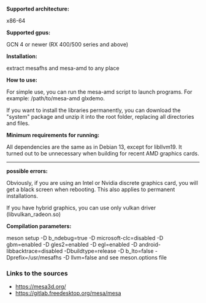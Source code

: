 **Supported architecture:**

x86-64

**Supported gpus:**

GCN 4 or newer (RX 400/500 series and above)

**Installation:**

extract mesafhs and mesa-amd to any place


**How to use:**

For simple use, you can run the mesa-amd script to launch programs.
For example: /path/to/mesa-amd glxdemo.

If you want to install the libraries permanently, you can download the "system" package and unzip it into the root folder, replacing all directories and files.

**Minimum requirements for running:**

All dependencies are the same as in Debian 13, except for libllvm19. It turned out to be unnecessary when building for recent AMD graphics cards.

---
**possible errors:**

Obviously, if you are using an Intel or Nvidia discrete graphics card, you will get a black screen when rebooting. This also applies to permanent installations.

If you have hybrid graphics, you can use only vulkan driver (libvulkan_radeon.so)

**Compilation parameters:**

meson setup -D b_ndebug=true -D microsoft-clc=disabled -D gbm=enabled -D gles2=enabled -D egl=enabled -D android-libbacktrace=disabled -Dbuildtype=release -D b_lto=false -Dprefix=/usr/mesafhs -D llvm=false
and see meson.options file

### Links to the sources

* https://mesa3d.org/
* https://gitlab.freedesktop.org/mesa/mesa
